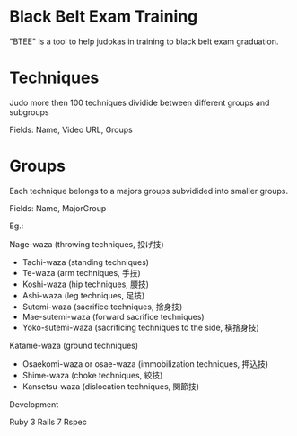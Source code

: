 # Black Belt Exam Training

"BTEE" is a tool to help judokas in training to black belt exam graduation.

# Techniques
Judo more then 100 techniques dividide between different groups and subgroups

Fields: Name, Video URL, Groups

# Groups
Each technique belongs to a majors groups subvidided into smaller groups.

Fields: Name, MajorGroup

Eg.:

Nage-waza (throwing techniques, 投げ技)
- Tachi-waza (standing techniques)
- Te-waza (arm techniques, 手技)
- Koshi-waza (hip techniques, 腰技)
- Ashi-waza (leg techniques, 足技)
- Sutemi-waza (sacrifice techniques, 捨身技)
- Mae-sutemi-waza (forward sacrifice techniques)
- Yoko-sutemi-waza (sacrificing techniques to the side, 橫捨身技)
    
Katame-waza (ground techniques)
- Osaekomi-waza or osae-waza (immobilization techniques, 押込技)
- Shime-waza (choke techniques, 絞技)
- Kansetsu-waza (dislocation techniques, 関節技) 


Development

Ruby 3
Rails 7
Rspec